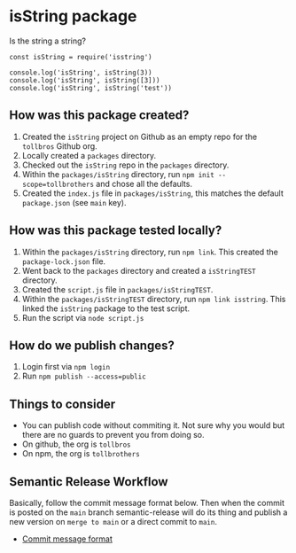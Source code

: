 # isString package

Is the string a string?

```
const isString = require('isstring')

console.log('isString', isString(3))
console.log('isString', isString([3]))
console.log('isString', isString('test'))
```
 
## How was this package created?
1. Created the `isString` project on Github as an empty repo for the `tollbros` Github org.
2. Locally created a `packages` directory.
3. Checked out the `isString` repo in the `packages` directory.
4. Within the `packages/isString` directory, run `npm init --scope=tollbrothers` and chose all the defaults.
5. Created the `index.js` file in `packages/isString`, this matches the default `package.json` (see `main` key).

## How was this package tested locally?
1. Within the `packages/isString` directory, run `npm link`. This created the `package-lock.json` file.
2. Went back to the `packages` directory and created a `isStringTEST` directory.
3. Created the `script.js` file in `packages/isStringTEST`.
4. Within the `packages/isStringTEST` directory, run `npm link isstring`. This linked the `isString` package to the test script.
5. Run the script via `node script.js`

## How do we publish changes?
1. Login first via `npm login`
2. Run `npm publish --access=public`

## Things to consider
- You can publish code without commiting it. Not sure why you would but there are no guards to prevent you from doing so.
- On github, the org is `tollbros`
- On npm, the org is `tollbrothers`

## Semantic Release Workflow
Basically, follow the commit message format below. Then when the commit is posted on the `main` branch semantic-release will do its thing and publish a new version on `merge to main` or a direct commit to `main`.
* [Commit message format](https://github.com/angular/angular/blob/main/CONTRIBUTING.md#type)